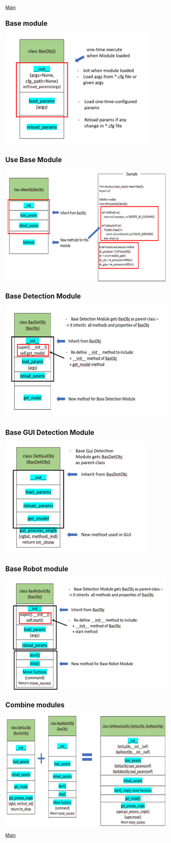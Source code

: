 [Main](../README.md)

## Base module
<img src="../images/1.PNG" height="350">

## Use Base Module
<img src="../images/2.PNG" height="350">

## Base Detection Module
<img src="../images/3.PNG" height="350">

## Base GUI Detection Module
<img src="../images/4.PNG" height="350">

## Base Robot module
<img src="../images/5.PNG" height="350">

## Combine modules
<img src="../images/6.PNG" height="350">

[Main](../README.md)
